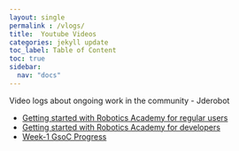 ```yaml
---
layout: single
permalink : /vlogs/
title:  Youtube Videos
categories: jekyll update
toc_label: Table of Content
toc: true
sidebar:
  nav: "docs"
---
```

Video logs about ongoing work in the community - Jderobot

* [Getting started with Robotics Academy for regular users](https://youtu.be/dQ3JpuD-rbk)
* [Getting started with Robotics Academy for developers]( https://youtu.be/K_59Sxp9U_o)
* [Week-1 GsoC Progress](https://youtu.be/7EwxjsPSLvU)




